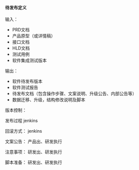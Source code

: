 #### 待发布定义

输入：
* PRD文档
* 产品原型（或详情稿）
* 接口文档
* HLD文档
* 测试用例
* 软件集成测试版本


输出：
* 软件待发布版本
* 软件测试报告
* 待发布文档（包含操作步骤、文案说明、升级公告、内部公告等）
* 数据迁移、升级，结构修改说明及脚本


版本控制：

发布过程
jenkins


回滚方式：
jenkins

文案公告：
产品出、研发执行

注意事项：
研发出、研发执行

脚本准备：
研发出、研发执行


